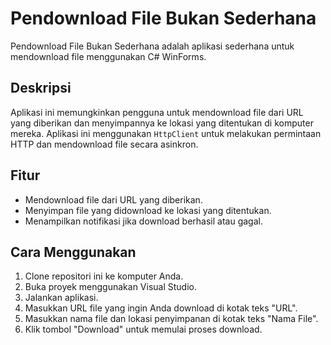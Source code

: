 # Pendownload File Bukan Sederhana

Pendownload File Bukan Sederhana adalah aplikasi sederhana untuk mendownload file menggunakan C# WinForms.

## Deskripsi

Aplikasi ini memungkinkan pengguna untuk mendownload file dari URL yang diberikan dan menyimpannya ke lokasi yang ditentukan di komputer mereka. Aplikasi ini menggunakan `HttpClient` untuk melakukan permintaan HTTP dan mendownload file secara asinkron.

## Fitur

- Mendownload file dari URL yang diberikan.
- Menyimpan file yang didownload ke lokasi yang ditentukan.
- Menampilkan notifikasi jika download berhasil atau gagal.

## Cara Menggunakan

1. Clone repositori ini ke komputer Anda.
2. Buka proyek menggunakan Visual Studio.
3. Jalankan aplikasi.
4. Masukkan URL file yang ingin Anda download di kotak teks "URL".
5. Masukkan nama file dan lokasi penyimpanan di kotak teks "Nama File".
6. Klik tombol "Download" untuk memulai proses download.
